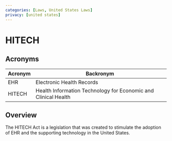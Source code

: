 ```yaml
---
categories: [Laws, United States Laws]
privacy: [united states]
---
```


# HITECH

## Acronyms

| Acronym | Backronym |
| - | - |
| EHR | Electronic Health Records |
| HITECH | Health Information Technology for Economic and Clinical Health |

## Overview

The HITECH Act is a legislation that was created to stimulate the adoption of EHR and the supporting technology in the United States.
